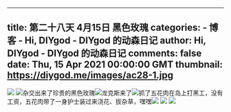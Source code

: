 
---
title: 第二十八天 4月15日 黑色玫瑰
categories: 
    - 博客
    - Hi, DIYgod - DIYgod 的动森日记
author: Hi, DIYgod - DIYgod 的动森日记
comments: false
date: Thu, 15 Apr 2021 00:00:00 GMT
thumbnail: https://diygod.me/images/ac28-1.jpg
---

<div>   
<picture><source srcset="/images/ac28-1.webp" type="image/webp"><img loading="lazy" src="https://diygod.me/images/ac28-1.jpg" referrerpolicy="no-referrer"></picture> <picture><source srcset="/images/ac28-2.webp" type="image/webp"><img loading="lazy" src="https://diygod.me/images/ac28-2.jpg" referrerpolicy="no-referrer"></picture>杂交出来了珍贵的黑色玫瑰<picture><source srcset="/images/ac28-3.webp" type="image/webp"><img loading="lazy" src="https://diygod.me/images/ac28-3.jpg" referrerpolicy="no-referrer"></picture>龙克斯来了<picture><source srcset="/images/ac28-4.webp" type="image/webp"><img loading="lazy" src="https://diygod.me/images/ac28-4.jpg" referrerpolicy="no-referrer"></picture>抓了五花肉在岛上打黑工，没有工资，五花肉带了一身护士装过来浇花、拔杂草，嘿嘿<picture><source srcset="/images/ac28-9.webp" type="image/webp"><img loading="lazy" src="https://diygod.me/images/ac28-9.jpg" referrerpolicy="no-referrer"></picture> <picture><source srcset="/images/ac28-15.webp" type="image/webp"><img loading="lazy" src="https://diygod.me/images/ac28-15.jpg" referrerpolicy="no-referrer"></picture> <picture><source srcset="/images/ac28-12.webp" type="image/webp"><img loading="lazy" src="https://diygod.me/images/ac28-12.jpg" referrerpolicy="no-referrer"></picture>  
</div>
            